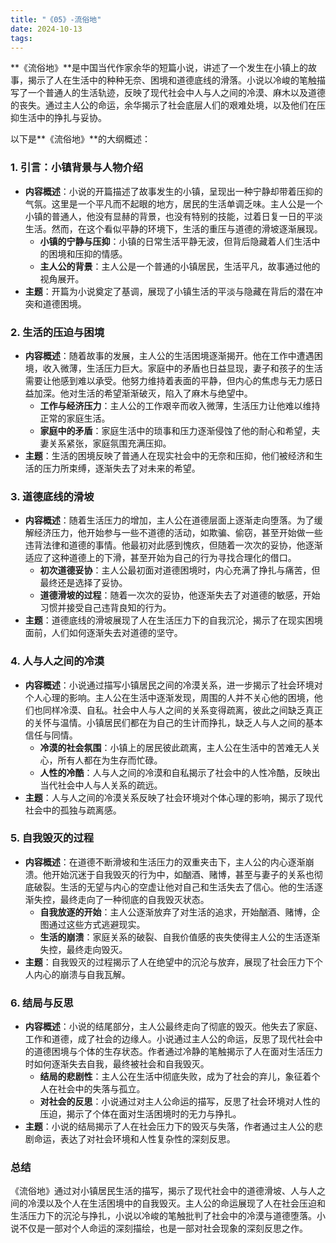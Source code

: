 ```yaml
---
title: "《05》-流俗地"
date: 2024-10-13
tags: 
---
```

**《流俗地》**是中国当代作家余华的短篇小说，讲述了一个发生在小镇上的故事，揭示了人在生活中的种种无奈、困境和道德底线的滑落。小说以冷峻的笔触描写了一个普通人的生活轨迹，反映了现代社会中人与人之间的冷漠、麻木以及道德的丧失。通过主人公的命运，余华揭示了社会底层人们的艰难处境，以及他们在压抑生活中的挣扎与妥协。

以下是**《流俗地》**的大纲概述：

### 1. **引言：小镇背景与人物介绍**
- **内容概述**：小说的开篇描述了故事发生的小镇，呈现出一种宁静却带着压抑的气氛。这里是一个平凡而不起眼的地方，居民的生活单调乏味。主人公是一个小镇的普通人，他没有显赫的背景，也没有特别的技能，过着日复一日的平淡生活。然而，在这个看似平静的环境下，生活的重压与道德的滑坡逐渐展现。
  - **小镇的宁静与压抑**：小镇的日常生活平静无波，但背后隐藏着人们生活中的困境和压抑的情感。
  - **主人公的背景**：主人公是一个普通的小镇居民，生活平凡，故事通过他的视角展开。
- **主题**：开篇为小说奠定了基调，展现了小镇生活的平淡与隐藏在背后的潜在冲突和道德困境。

### 2. **生活的压迫与困境**
- **内容概述**：随着故事的发展，主人公的生活困境逐渐揭开。他在工作中遭遇困境，收入微薄，生活压力巨大。家庭中的矛盾也日益显现，妻子和孩子的生活需要让他感到难以承受。他努力维持着表面的平静，但内心的焦虑与无力感日益加深。他对生活的希望渐渐破灭，陷入了麻木与绝望中。
  - **工作与经济压力**：主人公的工作艰辛而收入微薄，生活压力让他难以维持正常的家庭生活。
  - **家庭中的矛盾**：家庭生活中的琐事和压力逐渐侵蚀了他的耐心和希望，夫妻关系紧张，家庭氛围充满压抑。
- **主题**：生活的困境反映了普通人在现实社会中的无奈和压抑，他们被经济和生活的压力所束缚，逐渐失去了对未来的希望。

### 3. **道德底线的滑坡**
- **内容概述**：随着生活压力的增加，主人公在道德层面上逐渐走向堕落。为了缓解经济压力，他开始参与一些不道德的活动，如欺骗、偷窃，甚至开始做一些违背法律和道德的事情。他最初对此感到愧疚，但随着一次次的妥协，他逐渐适应了这种道德上的下滑，甚至开始为自己的行为寻找合理化的借口。
  - **初次道德妥协**：主人公最初面对道德困境时，内心充满了挣扎与痛苦，但最终还是选择了妥协。
  - **道德滑坡的过程**：随着一次次的妥协，他逐渐失去了对道德的敏感，开始习惯并接受自己违背良知的行为。
- **主题**：道德底线的滑坡展现了人在生活压力下的自我沉沦，揭示了在现实困境面前，人们如何逐渐失去对道德的坚守。

### 4. **人与人之间的冷漠**
- **内容概述**：小说通过描写小镇居民之间的冷漠关系，进一步揭示了社会环境对个人心理的影响。主人公在生活中逐渐发现，周围的人并不关心他的困境，他们也同样冷漠、自私。社会中人与人之间的关系变得疏离，彼此之间缺乏真正的关怀与温情。小镇居民们都在为自己的生计而挣扎，缺乏人与人之间的基本信任与同情。
  - **冷漠的社会氛围**：小镇上的居民彼此疏离，主人公在生活中的苦难无人关心，所有人都在为生存而忙碌。
  - **人性的冷酷**：人与人之间的冷漠和自私揭示了社会中的人性冷酷，反映出当代社会中人与人关系的疏远。
- **主题**：人与人之间的冷漠关系反映了社会环境对个体心理的影响，揭示了现代社会中的孤独与疏离感。

### 5. **自我毁灭的过程**
- **内容概述**：在道德不断滑坡和生活压力的双重夹击下，主人公的内心逐渐崩溃。他开始沉迷于自我毁灭的行为中，如酗酒、赌博，甚至与妻子的关系也彻底破裂。生活的无望与内心的空虚让他对自己和生活失去了信心。他的生活逐渐失控，最终走向了一种彻底的自我毁灭状态。
  - **自我放逐的开始**：主人公逐渐放弃了对生活的追求，开始酗酒、赌博，企图通过这些方式逃避现实。
  - **生活的崩溃**：家庭关系的破裂、自我价值感的丧失使得主人公的生活逐渐失控，最终走向毁灭。
- **主题**：自我毁灭的过程揭示了人在绝望中的沉沦与放弃，展现了社会压力下个人内心的崩溃与自我瓦解。

### 6. **结局与反思**
- **内容概述**：小说的结尾部分，主人公最终走向了彻底的毁灭。他失去了家庭、工作和道德，成了社会的边缘人。小说通过主人公的命运，反思了现代社会中的道德困境与个体的生存状态。作者通过冷静的笔触揭示了人在面对生活压力时如何逐渐失去自我，最终被社会和自我毁灭。
  - **结局的悲剧性**：主人公在生活中彻底失败，成为了社会的弃儿，象征着个人在社会中的失落与孤立。
  - **对社会的反思**：小说通过对主人公命运的描写，反思了社会环境对人性的压迫，揭示了个体在面对生活困境时的无力与挣扎。
- **主题**：小说的结局揭示了人在社会压力下的毁灭与失落，作者通过主人公的悲剧命运，表达了对社会环境和人性复杂性的深刻反思。

### **总结**
《流俗地》通过对小镇居民生活的描写，揭示了现代社会中的道德滑坡、人与人之间的冷漠以及个人在生活困境中的自我毁灭。主人公的命运展现了人在社会压迫和生活压力下的沉沦与挣扎，小说以冷峻的笔触批判了社会中的冷漠与道德堕落。小说不仅是一部对个人命运的深刻描绘，也是一部对社会现象的深刻反思之作。
